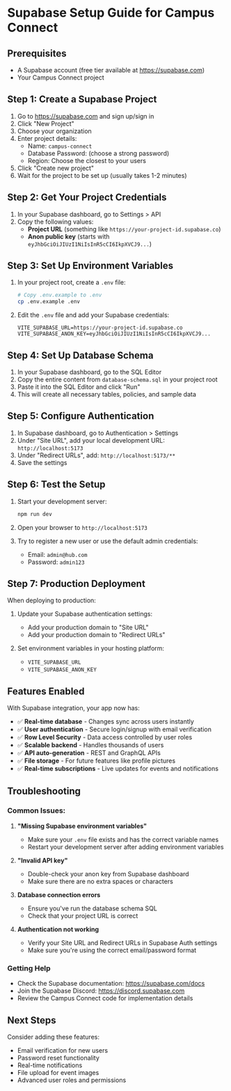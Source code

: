 # Supabase Setup Guide for Campus Connect

## Prerequisites
- A Supabase account (free tier available at https://supabase.com)
- Your Campus Connect project

## Step 1: Create a Supabase Project

1. Go to https://supabase.com and sign up/sign in
2. Click "New Project"
3. Choose your organization
4. Enter project details:
   - Name: `campus-connect`
   - Database Password: (choose a strong password)
   - Region: Choose the closest to your users
5. Click "Create new project"
6. Wait for the project to be set up (usually takes 1-2 minutes)

## Step 2: Get Your Project Credentials

1. In your Supabase dashboard, go to Settings > API
2. Copy the following values:
   - **Project URL** (something like `https://your-project-id.supabase.co`)
   - **Anon public key** (starts with `eyJhbGciOiJIUzI1NiIsInR5cCI6IkpXVCJ9...`)

## Step 3: Set Up Environment Variables

1. In your project root, create a `.env` file:
   ```bash
   # Copy .env.example to .env
   cp .env.example .env
   ```

2. Edit the `.env` file and add your Supabase credentials:
   ```
   VITE_SUPABASE_URL=https://your-project-id.supabase.co
   VITE_SUPABASE_ANON_KEY=eyJhbGciOiJIUzI1NiIsInR5cCI6IkpXVCJ9...
   ```

## Step 4: Set Up Database Schema

1. In your Supabase dashboard, go to the SQL Editor
2. Copy the entire content from `database-schema.sql` in your project root
3. Paste it into the SQL Editor and click "Run"
4. This will create all necessary tables, policies, and sample data

## Step 5: Configure Authentication

1. In Supabase dashboard, go to Authentication > Settings
2. Under "Site URL", add your local development URL: `http://localhost:5173`
3. Under "Redirect URLs", add: `http://localhost:5173/**`
4. Save the settings

## Step 6: Test the Setup

1. Start your development server:
   ```bash
   npm run dev
   ```

2. Open your browser to `http://localhost:5173`

3. Try to register a new user or use the default admin credentials:
   - Email: `admin@hub.com`
   - Password: `admin123`

## Step 7: Production Deployment

When deploying to production:

1. Update your Supabase authentication settings:
   - Add your production domain to "Site URL"
   - Add your production domain to "Redirect URLs"

2. Set environment variables in your hosting platform:
   - `VITE_SUPABASE_URL`
   - `VITE_SUPABASE_ANON_KEY`

## Features Enabled

With Supabase integration, your app now has:

- ✅ **Real-time database** - Changes sync across users instantly
- ✅ **User authentication** - Secure login/signup with email verification
- ✅ **Row Level Security** - Data access controlled by user roles
- ✅ **Scalable backend** - Handles thousands of users
- ✅ **API auto-generation** - REST and GraphQL APIs
- ✅ **File storage** - For future features like profile pictures
- ✅ **Real-time subscriptions** - Live updates for events and notifications

## Troubleshooting

### Common Issues:

1. **"Missing Supabase environment variables"**
   - Make sure your `.env` file exists and has the correct variable names
   - Restart your development server after adding environment variables

2. **"Invalid API key"**
   - Double-check your anon key from Supabase dashboard
   - Make sure there are no extra spaces or characters

3. **Database connection errors**
   - Ensure you've run the database schema SQL
   - Check that your project URL is correct

4. **Authentication not working**
   - Verify your Site URL and Redirect URLs in Supabase Auth settings
   - Make sure you're using the correct email/password format

### Getting Help

- Check the Supabase documentation: https://supabase.com/docs
- Join the Supabase Discord: https://discord.supabase.com
- Review the Campus Connect code for implementation details

## Next Steps

Consider adding these features:
- Email verification for new users
- Password reset functionality
- Real-time notifications
- File upload for event images
- Advanced user roles and permissions
